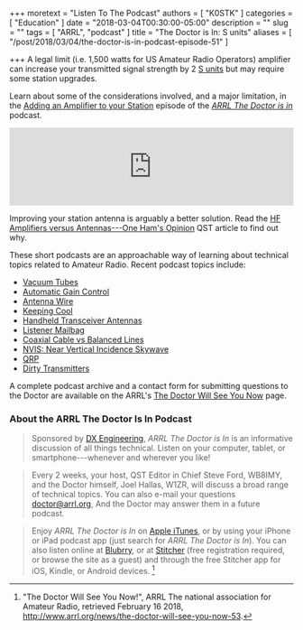 +++
moretext = "Listen To The Podcast"
authors = [ "K0STK" ]
categories = [ "Education" ]
date = "2018-03-04T00:30:00-05:00"
description = ""
slug = ""
tags = [ "ARRL", "podcast" ]
title = "The Doctor is In: S units"
aliases = [ "/post/2018/03/04/the-doctor-is-in-podcast-episode-51" ]

+++
A legal limit (i.e. 1,500 watts for US Amateur Radio Operators)
amplifier can increase your transmitted signal strength by 2
[S units](https://en.wikipedia.org/wiki/S_meter)
but may require some station upgrades.

Learn about some of the considerations involved, and a major limitation, in the 
[Adding an Amplifier to your Station](https://www.blubrry.com/arrl_the_doctor_is_in/31236538/adding-an-amplifier-to-your-station/)
episode of the
[*ARRL The Doctor is in*](http://www.arrl.org/doctor/) podcast. 
<!--more-->

<iframe src="https://player.blubrry.com?media_url=https://media.blubrry.com/arrl_the_doctor_is_in/content.blubrry.com/arrl_the_doctor_is_in/March_1_2018_-_Amps_and_Wiring.mp3" scrolling="no" width="100%" height="138px" frameborder="0"></iframe>

Improving your station antenna is arguably a better solution. Read the
[HF Amplifiers versus Antennas---One Ham's Opinion](https://www.arrl.org/files/file/Technology/tis/info/pdf/9811054.pdf)
QST article to find out why.

These short podcasts are an approachable way of learning about technical
topics related to Amateur Radio. Recent podcast topics include:

* [Vacuum Tubes](https://www.blubrry.com/arrl_the_doctor_is_in/31217015/vacuum-tubes/)
* [Automatic Gain Control](https://www.blubrry.com/arrl_the_doctor_is_in/29822174/automatic-gain-control/)
* [Antenna Wire](https://www.blubrry.com/arrl_the_doctor_is_in/29580861/antenna-wire/)
* [Keeping Cool](https://www.blubrry.com/arrl_the_doctor_is_in/29579091/keeping-cool/)
* [Handheld Transceiver Antennas](https://www.blubrry.com/arrl_the_doctor_is_in/28914584/handheld-transceiver-antennas/)
* [Listener Mailbag](https://www.blubrry.com/arrl_the_doctor_is_in/28847724/listener-mailbag/)
* [Coaxial Cable vs Balanced Lines](https://www.blubrry.com/arrl_the_doctor_is_in/28796716/coaxial-cable-vs-balanced-lines/)
* [NVIS: Near Vertical Incidence Skywave](https://www.blubrry.com/arrl_the_doctor_is_in/27798352/nvis-near-vertical-incidence-skywave/)
* [QRP](https://www.blubrry.com/arrl_the_doctor_is_in/27798351/qrp/)
* [Dirty Transmitters](https://www.blubrry.com/arrl_the_doctor_is_in/27798350/dirty-transmitters/)

A complete podcast archive and a contact form for submitting questions
to the Doctor are available on the ARRL's
[The Doctor Will See You Now](http://www.arrl.org/doctor) page.

### About the ARRL The Doctor Is In Podcast

>Sponsored by [DX Engineering](http://www.dxengineering.com/),
*ARRL The Doctor is In* is an informative discussion of all things
technical. Listen on your computer, tablet, or smartphone---whenever and
wherever you like!

>Every 2 weeks, your host, QST Editor in Chief Steve Ford, WB8IMY, and the
Doctor himself, Joel Hallas, W1ZR, will discuss a broad range of technical
topics. You can also e-mail your questions
[doctor@arrl.org](mailto:doctor@arrl.org),
And the Doctor may answer them in a future podcast.

>Enjoy
*ARRL The Doctor is In* on
[Apple iTunes](https://itunes.apple.com/us/podcast/arrl-the-doctor-is-in/id1096749595?mt=2()),
or by using your iPhone or iPad podcast app (just search for
*ARRL The Doctor is In*). You can also listen online at
[Blubrry](https://www.blubrry.com/arrl_the_doctor_is_in/),
or at
[Stitcher](https://www.stitcher.com/)
(free registration required, or browse the site as a guest) and through
the free Stitcher app for iOS, Kindle, or Android devices. [^1]

[^1]: "The Doctor Will See You Now!", ARRL The national association for Amateur Radio, retrieved February 16 2018, http://www.arrl.org/news/the-doctor-will-see-you-now-53.
